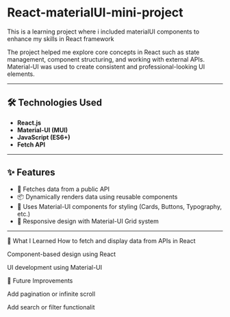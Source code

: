 # React-materialUI-mini-project
This is a learning project where i included materialUI components to enhance my skills in React framework

The project helped me explore core concepts in React such as state management, component structuring, and working with external APIs. Material-UI was used to create consistent and professional-looking UI elements.

---

## 🛠️ Technologies Used

- **React.js**
- **Material-UI (MUI)**
- **JavaScript (ES6+)**
- **Fetch API**

---

## ✨ Features

- 🔄 Fetches data from a public API
- 📦 Dynamically renders data using reusable components
- 🎨 Uses Material-UI components for styling (Cards, Buttons, Typography, etc.)
- 📱 Responsive design with Material-UI Grid system

---

🧠 What I Learned
How to fetch and display data from APIs in React

Component-based design using React

UI development using Material-UI


📌 Future Improvements

Add pagination or infinite scroll

Add search or filter functionalit

